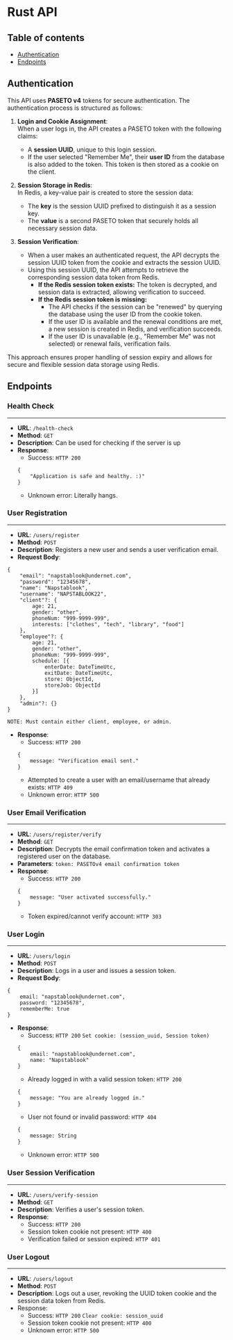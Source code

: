 # Rust API

## Table of contents
* [Authentication](#authentication)
* [Endpoints](#endpoints)

## Authentication
This API uses **PASETO v4** tokens for secure authentication. The authentication process is structured as follows:

1. **Login and Cookie Assignment**:     
    When a user logs in, the API creates a PASETO token with the following claims:

    * A **session UUID**, unique to this login session.
    * If the user selected "Remember Me", their **user ID** from the database is also added to the token. This token is then stored as a cookie on the client.

2. **Session Storage in Redis**:    
    In Redis, a key-value pair is created to store the session data:

    * The **key** is the session UUID prefixed to distinguish it as a session key.
    * The **value** is a second PASETO token that securely holds all necessary session data.

3. **Session Verification**:
    * When a user makes an authenticated request, the API decrypts the session UUID token from the cookie and extracts the session UUID.
    * Using this session UUID, the API attempts to retrieve the corresponding session data token from Redis.
        * **If the Redis session token exists:** The token is decrypted, and session data is extracted, allowing verification to succeed.
        * **If the Redis session token is missing:**
            * The API checks if the session can be "renewed" by querying the database using the user ID from the cookie token.
            * If the user ID is available and the renewal conditions are met, a new session is created in Redis, and verification succeeds.
            * If the user ID is unavailable (e.g., "Remember Me" was not selected) or renewal fails, verification fails.

This approach ensures proper handling of session expiry and allows for secure and flexible session data storage using Redis.

## Endpoints

### Health Check
---
* **URL**: `/health-check`
* **Method**: `GET`
* **Description**: Can be used for checking if the server is up
* **Response**:
    * Success: `HTTP 200`
    ```
    {
        "Application is safe and healthy. :)"
    }
    ```
    * Unknown error: Literally hangs.

### User Registration
---
* **URL**: `/users/register`
* **Method**: `POST`
* **Description**: Registers a new user and sends a user verification email.
* **Request Body**:
```
{
    "email": "napstablook@undernet.com",
    "password": "12345678",
    "name": "Napstablook",
    "username": "NAPSTABLOOK22",
    "client"?: {
        age: 21,
        gender: "other",
        phoneNum: "999-9999-999",
        interests: ["clothes", "tech", "library", "food"]
    },
    "employee"?: {
        age: 21,
        gender: "other",
        phoneNum: "999-9999-999",
        schedule: [{
            enterDate: DateTimeUtc,
            exitDate: DateTimeUtc,
            store: ObjectId,
            storeJob: ObjectId
        }]
    },
    "admin"?: {}
}

NOTE: Must contain either client, employee, or admin.
```
* **Response**:
    * Success: `HTTP 200`
    ```
    {
        message: "Verification email sent."
    }
    ```
    * Attempted to create a user with an email/username that already exists: `HTTP 409`
    * Unknown error: `HTTP 500`

### User Email Verification
---
* **URL**: `/users/register/verify`
* **Method**: `GET`
* **Description**: Decrypts the email confirmation token and activates a registered user on the database.
* **Parameters**: `token: PASETOv4 email confirmation token`
* **Response**:
    * Success: `HTTP 200`
    ```
    {
        message: "User activated successfully."
    }
    ```
    * Token expired/cannot verify account: `HTTP 303`

### User Login
---
* **URL**: `/users/login`
* **Method**: `POST`
* **Description**: Logs in a user and issues a session token.
* **Request Body**:
```
{
    email: "napstablook@undernet.com",
    password: "12345678",
    rememberMe: true
}
```
* **Response**:
    * Success: `HTTP 200` `Set cookie: (session_uuid, Session token)`
    ```
    {
        email: "napstablook@undernet.com",
        name: "Napstablook"
    }
    ```
    * Already logged in with a valid session token: `HTTP 200`
    ```
    {
        message: "You are already logged in."
    }
    ```
    * User not found or invalid password: `HTTP 404`
    ```
    {
        message: String
    }
    ```
    * Unknown error: `HTTP 500`

### User Session Verification
---
* **URL**: `/users/verify-session`
* **Method**: `GET`
* **Description**: Verifies a user's session token.
* **Response**:
    * Success: `HTTP 200`
    * Session token cookie not present: `HTTP 400`
    * Verification failed or session expired: `HTTP 401`

### User Logout
---
* **URL**: `/users/logout`
* **Method**: `POST`
* **Description**: Logs out a user, revoking the UUID token cookie and the session data token from Redis.
* Response:
    * Success: `HTTP 200` `Clear cookie: session_uuid`
    * Session token cookie not present: `HTTP 400`
    * Unknown error: `HTTP 500`

